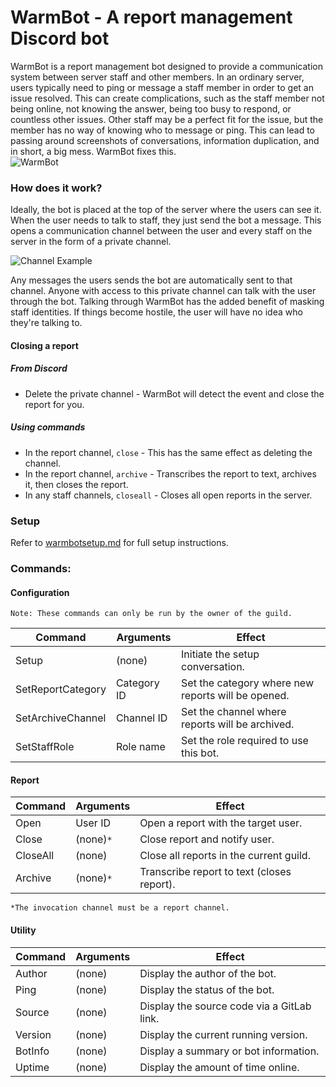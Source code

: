 # WarmBot - A report management Discord bot

WarmBot is a report management bot designed to provide a communication system between server staff and other members.
In an ordinary server, users typically need to ping or message a staff member in order to get an issue resolved.
This can create complications, such as the staff member not being online, not knowing the answer, being too busy to respond, or countless other issues.
Other staff may be a perfect fit for the issue, but the member has no way of knowing who to message or ping.
This can lead to passing around screenshots of conversations, information duplication, and in short, a big mess.
WarmBot fixes this.
<br>
![WarmBot](https://i.imgur.com/EJEC0Eu.png)

### How does it work?
Ideally, the bot is placed at the top of the server where the users can see it.
When the user needs to talk to staff, they just send the bot a message. 
This opens a communication channel between the user and every staff on the server in the form of a private channel.

![Channel Example](https://i.imgur.com/NUCtmNZ.png)

Any messages the users sends the bot are automatically sent to that channel.
Anyone with access to this private channel can talk with the user through the bot.
Talking through WarmBot has the added benefit of masking staff identities.
If things become hostile, the user will have no idea who they're talking to.

#### Closing a report

##### From Discord
 * Delete the private channel - WarmBot will detect the event and close the report for you.
 

##### Using commands
 * In the report channel, `close` - This has the same effect as deleting the channel.
 * In the report channel, `archive` - Transcribes the report to text, archives it, then closes the report.
 * In any staff channels, `closeall` - Closes all open reports in the server.

### Setup
Refer to [warmbotsetup.md](warmbotsetup.md) for full setup instructions.

### Commands: 

#### Configuration

`Note: These commands can only be run by the owner of the guild.`

| Command           | Arguments     | Effect                                            |
| ------            | ------        | ------                                            |
| Setup             | (none)        | Initiate the setup conversation.                  |
| SetReportCategory | Category ID   | Set the category where new reports will be opened.|
| SetArchiveChannel | Channel ID    | Set the channel where reports will be archived.   |
| SetStaffRole      | Role name     | Set the role required to use this bot.            |

#### Report

| Command   | Arguments | Effect                                    |
| ------    | ------    | ------                                    |
| Open      | User ID   | Open a report with the target user.       |
| Close     | (none)`*` | Close report and notify user.             |
| CloseAll  | (none)    | Close all reports in the current guild.   |
| Archive   | (none)`*` | Transcribe report to text (closes report).|

`*The invocation channel must be a report channel.`

#### Utility

| Command   | Arguments | Effect                                    |
| ------    | ------    | ------                                    |
| Author    | (none)    | Display the author of the bot.            |
| Ping      | (none)    | Display the status of the bot.            |
| Source    | (none)    | Display the source code via a GitLab link.|
| Version   | (none)    | Display the current running version.      |
| BotInfo   | (none)    | Display a summary or bot information.     |
| Uptime    | (none)    | Display the amount of time online.        |